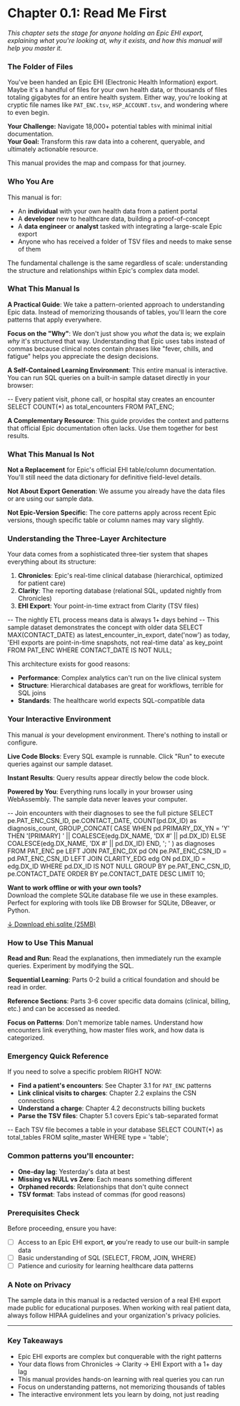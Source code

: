 # Chapter 0.1: Read Me First

*This chapter sets the stage for anyone holding an Epic EHI export, explaining what you're looking at, why it exists, and how this manual will help you master it.*

### The Folder of Files

You've been handed an Epic EHI (Electronic Health Information) export. Maybe it's a handful of files for your own health data, or thousands of files totaling gigabytes for an entire health system. Either way, you're looking at cryptic file names like `PAT_ENC.tsv`, `HSP_ACCOUNT.tsv`, and wondering where to even begin.

**Your Challenge:** Navigate 18,000+ potential tables with minimal initial documentation.  
**Your Goal:** Transform this raw data into a coherent, queryable, and ultimately actionable resource.

This manual provides the map and compass for that journey.

### Who You Are

This manual is for:
- An **individual** with your own health data from a patient portal
- A **developer** new to healthcare data, building a proof-of-concept
- A **data engineer** or **analyst** tasked with integrating a large-scale Epic export
- Anyone who has received a folder of TSV files and needs to make sense of them

The fundamental challenge is the same regardless of scale: understanding the structure and relationships within Epic's complex data model.

### What This Manual Is

**A Practical Guide**: We take a pattern-oriented approach to understanding Epic data. Instead of memorizing thousands of tables, you'll learn the core patterns that apply everywhere.

**Focus on the "Why"**: We don't just show you *what* the data is; we explain *why* it's structured that way. Understanding that Epic uses tabs instead of commas because clinical notes contain phrases like "fever, chills, and fatigue" helps you appreciate the design decisions.

**A Self-Contained Learning Environment**: This entire manual is interactive. You can run SQL queries on a built-in sample dataset directly in your browser:

<example-query description="Count the total number of patient encounters in the sample data">
-- Every patient visit, phone call, or hospital stay creates an encounter
SELECT COUNT(*) as total_encounters
FROM PAT_ENC;
</example-query>

**A Complementary Resource**: This guide provides the context and patterns that official Epic documentation often lacks. Use them together for best results.

### What This Manual Is Not

**Not a Replacement** for Epic's official EHI table/column documentation. You'll still need the data dictionary for definitive field-level details.

**Not About Export Generation**: We assume you already have the data files or are using our sample data.

**Not Epic-Version Specific**: The core patterns apply across recent Epic versions, though specific table or column names may vary slightly.

### Understanding the Three-Layer Architecture

Your data comes from a sophisticated three-tier system that shapes everything about its structure:

1. **Chronicles**: Epic's real-time clinical database (hierarchical, optimized for patient care)
2. **Clarity**: The reporting database (relational SQL, updated nightly from Chronicles)  
3. **EHI Export**: Your point-in-time extract from Clarity (TSV files)

<example-query description="Understanding the data lag - your export is always historical">
-- The nightly ETL process means data is always 1+ days behind
-- This sample dataset demonstrates the concept with older data
SELECT 
  MAX(CONTACT_DATE) as latest_encounter_in_export,
  date('now') as today,
  'EHI exports are point-in-time snapshots, not real-time data' as key_point
FROM PAT_ENC
WHERE CONTACT_DATE IS NOT NULL;
</example-query>

This architecture exists for good reasons:
- **Performance**: Complex analytics can't run on the live clinical system
- **Structure**: Hierarchical databases are great for workflows, terrible for SQL joins
- **Standards**: The healthcare world expects SQL-compatible data

### Your Interactive Environment

This manual *is* your development environment. There's nothing to install or configure.

**Live Code Blocks**: Every SQL example is runnable. Click "Run" to execute queries against our sample dataset.

**Instant Results**: Query results appear directly below the code block.

**Powered by You**: Everything runs locally in your browser using WebAssembly. The sample data never leaves your computer.

<example-query description="Explore the sample patient's encounters with diagnoses">
-- Join encounters with their diagnoses to see the full picture
SELECT 
  pe.PAT_ENC_CSN_ID,
  pe.CONTACT_DATE,
  COUNT(pd.DX_ID) as diagnosis_count,
  GROUP_CONCAT(
    CASE 
      WHEN pd.PRIMARY_DX_YN = 'Y' 
      THEN '[PRIMARY] ' || COALESCE(edg.DX_NAME, 'DX #' || pd.DX_ID)
      ELSE COALESCE(edg.DX_NAME, 'DX #' || pd.DX_ID)
    END, 
    '; '
  ) as diagnoses
FROM PAT_ENC pe
LEFT JOIN PAT_ENC_DX pd ON pe.PAT_ENC_CSN_ID = pd.PAT_ENC_CSN_ID
LEFT JOIN CLARITY_EDG edg ON pd.DX_ID = edg.DX_ID
WHERE pd.DX_ID IS NOT NULL
GROUP BY pe.PAT_ENC_CSN_ID, pe.CONTACT_DATE
ORDER BY pe.CONTACT_DATE DESC
LIMIT 10;
</example-query>

**Want to work offline or with your own tools?**  
Download the complete SQLite database file we use in these examples. Perfect for exploring with tools like DB Browser for SQLite, DBeaver, or Python.

[↓ Download ehi.sqlite (25MB)](placeholder-for-download-link)

### How to Use This Manual

**Read and Run**: Read the explanations, then immediately run the example queries. Experiment by modifying the SQL.

**Sequential Learning**: Parts 0-2 build a critical foundation and should be read in order.

**Reference Sections**: Parts 3-6 cover specific data domains (clinical, billing, etc.) and can be accessed as needed.

**Focus on Patterns**: Don't memorize table names. Understand how encounters link everything, how master files work, and how data is categorized.

### Emergency Quick Reference

If you need to solve a specific problem RIGHT NOW:
- **Find a patient's encounters**: See Chapter 3.1 for `PAT_ENC` patterns
- **Link clinical visits to charges**: Chapter 2.2 explains the CSN connections
- **Understand a charge**: Chapter 4.2 deconstructs billing buckets
- **Parse the TSV files**: Chapter 5.1 covers Epic's tab-separated format

<example-query description="Quick check: How many tables are in your export?">
-- Each TSV file becomes a table in your database
SELECT COUNT(*) as total_tables
FROM sqlite_master 
WHERE type = 'table';
</example-query>

### Common patterns you'll encounter:
- **One-day lag**: Yesterday's data at best
- **Missing vs NULL vs Zero**: Each means something different
- **Orphaned records**: Relationships that don't quite connect
- **TSV format**: Tabs instead of commas (for good reasons)

### Prerequisites Check

Before proceeding, ensure you have:
- [ ] Access to an Epic EHI export, **or** you're ready to use our built-in sample data
- [ ] Basic understanding of SQL (SELECT, FROM, JOIN, WHERE)
- [ ] Patience and curiosity for learning healthcare data patterns

### A Note on Privacy

The sample data in this manual is a redacted version of a real EHI export made public for educational purposes. When working with real patient data, always follow HIPAA guidelines and your organization's privacy policies.

---

### Key Takeaways

- Epic EHI exports are complex but conquerable with the right patterns
- Your data flows from Chronicles → Clarity → EHI Export with a 1+ day lag
- This manual provides hands-on learning with real queries you can run
- Focus on understanding patterns, not memorizing thousands of tables
- The interactive environment lets you learn by doing, not just reading
